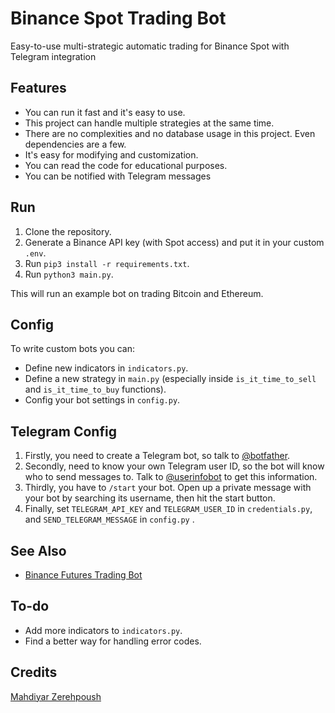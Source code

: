 # Binance Spot Trading Bot

Easy-to-use multi-strategic automatic trading for Binance Spot with Telegram integration

## Features

- You can run it fast and it's easy to use.
- This project can handle multiple strategies at the same time.
- There are no complexities and no database usage in this project. Even dependencies are a few.
- It's easy for modifying and customization.
- You can read the code for educational purposes.
- You can be notified with Telegram messages

## Run

1. Clone the repository.
2. Generate a Binance API key (with Spot access) and put it in your custom `.env`.
3. Run `pip3 install -r requirements.txt`.
4. Run `python3 main.py`.

This will run an example bot on trading Bitcoin and Ethereum.

## Config

To write custom bots you can:

- Define new indicators in `indicators.py`.
- Define a new strategy in `main.py` (especially inside `is_it_time_to_sell`
  and `is_it_time_to_buy` functions).
- Config your bot settings in `config.py`.

## Telegram Config

1. Firstly, you need to create a Telegram bot, so talk to [@botfather](https://t.me/botfather).
2. Secondly, need to know your own Telegram user ID, so the bot will know who to send messages to. Talk
   to [@userinfobot](https://t.me/userinfobot) to get this information.
3. Thirdly, you have to `/start` your bot. Open up a private message with your bot by searching its username, then hit
   the start button.
4. Finally, set `TELEGRAM_API_KEY` and `TELEGRAM_USER_ID` in `credentials.py`, and `SEND_TELEGRAM_MESSAGE`
   in `config.py` .

## See Also

- [Binance Futures Trading Bot](https://github.com/erfaniaa/binance-futures-trading-bot/)

## To-do

- Add more indicators to `indicators.py`.
- Find a better way for handling error codes.

## Credits

[Mahdiyar Zerehpoush](https://github.com/smzerehpoush)
